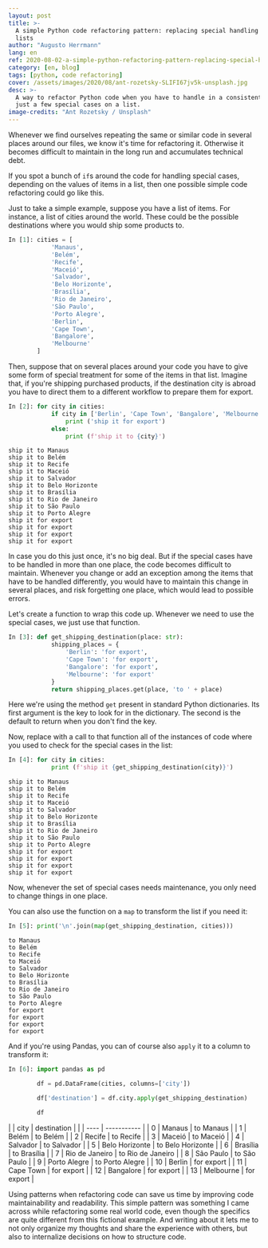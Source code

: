 ```yaml
---
layout: post
title: >-
  A simple Python code refactoring pattern: replacing special handling in
  lists
author: "Augusto Herrmann"
lang: en
ref: 2020-08-02-a-simple-python-refactoring-pattern-replacing-special-handling-in-lists
category: [en, blog]
tags: [python, code refactoring]
cover: /assets/images/2020/08/ant-rozetsky-SLIFI67jv5k-unsplash.jpg
desc: >-
  A way to refactor Python code when you have to handle in a consistent way
  just a few special cases on a list.
image-credits: "Ant Rozetsky / Unsplash"
---
```


Whenever we find ourselves repeating the same or similar code in several
places around our files, we know it's time for refactoring it. Otherwise
it becomes difficult to maintain in the long run and accumulates technical
debt.

If you spot a bunch of `if`s around the code for handling special cases,
depending on the values of items in a list, then one possible simple code
refactoring could go like this.

Just to take a simple example, suppose you have a list of items. For
instance, a list of cities around the world. These could be the possible
destinations where you would ship some products to.

```python
In [1]: cities = [
            'Manaus',
            'Belém',
            'Recife',
            'Maceió',
            'Salvador',
            'Belo Horizonte',
            'Brasília',
            'Rio de Janeiro',
            'São Paulo',
            'Porto Alegre',
            'Berlin',
            'Cape Town',
            'Bangalore',
            'Melbourne'
        ]
```

Then, suppose that on several places around your code you have to give some
form of special treatment for some of the items in that list. Imagine that,
if you're shipping purchased products, if the destination city is abroad you
have to direct them to a different workflow to prepare them for export.

```python
In [2]: for city in cities:
            if city in ['Berlin', 'Cape Town', 'Bangalore', 'Melbourne']:
                print ('ship it for export')
            else:
                print (f'ship it to {city}')
```
```
ship it to Manaus
ship it to Belém
ship it to Recife
ship it to Maceió
ship it to Salvador
ship it to Belo Horizonte
ship it to Brasília
ship it to Rio de Janeiro
ship it to São Paulo
ship it to Porto Alegre
ship it for export
ship it for export
ship it for export
ship it for export
```

In case you do this just once, it's no big deal. But if the special cases have
to be handled in more than one place, the code becomes difficult to maintain.
Whenever you change or add an exception among the items that have to be
handled differently, you would have to maintain this change in several places,
and risk forgetting one place, which would lead to possible errors.

Let's create a function to wrap this code up. Whenever we need to use the
special cases, we just use that function.

```python
In [3]: def get_shipping_destination(place: str):
            shipping_places = {
                'Berlin': 'for export',
                'Cape Town': 'for export',
                'Bangalore': 'for export',
                'Melbourne': 'for export'
            }
            return shipping_places.get(place, 'to ' + place)
```

Here we're using the method `get` present in standard Python dictionaries.
Its first argument is the key to look for in the dictionary. The second is
the default to return when you don't find the key.

Now, replace with a call to that function all of the instances of code where
you used to check for the special cases in the list:

```python
In [4]: for city in cities:
            print (f'ship it {get_shipping_destination(city)}')
```
```
ship it to Manaus
ship it to Belém
ship it to Recife
ship it to Maceió
ship it to Salvador
ship it to Belo Horizonte
ship it to Brasília
ship it to Rio de Janeiro
ship it to São Paulo
ship it to Porto Alegre
ship it for export
ship it for export
ship it for export
ship it for export
```

Now, whenever the set of special cases needs maintenance, you only need to
change things in one place.

You can also use the function on a `map` to transform the list if you need it:

```python
In [5]: print('\n'.join(map(get_shipping_destination, cities)))
```
```
to Manaus
to Belém
to Recife
to Maceió
to Salvador
to Belo Horizonte
to Brasília
to Rio de Janeiro
to São Paulo
to Porto Alegre
for export
for export
for export
for export
```

And if you're using Pandas, you can of course also `apply` it to a column
to transform it:

```python
In [6]: import pandas as pd

        df = pd.DataFrame(cities, columns=['city'])

        df['destination'] = df.city.apply(get_shipping_destination)

        df
```

|   | city | destination |
|   | ---- | ----------- |
| 0 | Manaus | to Manaus |
| 1 | Belém | to Belém |
| 2 | Recife | to Recife |
| 3 | Maceió | to Maceió |
| 4 | Salvador | to Salvador |
| 5 | Belo Horizonte | to Belo Horizonte |
| 6 | Brasília | to Brasília |
| 7 | Rio de Janeiro | to Rio de Janeiro |
| 8 | São Paulo | to São Paulo |
| 9 | Porto Alegre | to Porto Alegre |
| 10 | Berlin | for export |
| 11 | Cape Town | for export |
| 12 | Bangalore | for export |
| 13 | Melbourne | for export |

Using patterns when refactoring code can save us time by improving code
maintainability and readability. This simple pattern was something I
came across while refactoring some real world code, even though the
specifics are quite different from this fictional example. And writing
about it lets me to not only organize my thoughts and share the
experience with others, but also to internalize decisions on how to
structure code.


